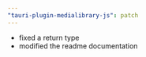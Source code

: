 ```yaml
---
"tauri-plugin-medialibrary-js": patch
---
```


- fixed a return type
- modified the readme documentation
